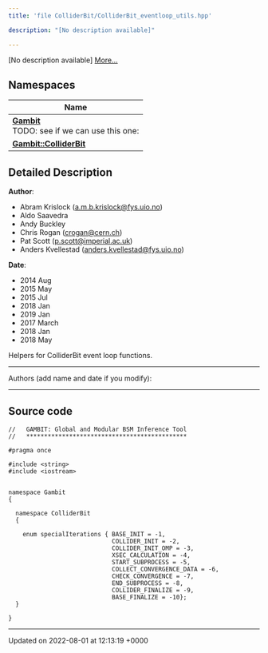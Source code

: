 ```yaml
---
title: 'file ColliderBit/ColliderBit_eventloop_utils.hpp'

description: "[No description available]"

---
```







[No description available] [More...](#detailed-description)

## Namespaces

| Name           |
| -------------- |
| **[Gambit](/documentation/code/namespaces/namespacegambit/)** <br>TODO: see if we can use this one:  |
| **[Gambit::ColliderBit](/documentation/code/namespaces/namespacegambit_1_1colliderbit/)**  |

## Detailed Description


**Author**: 

  * Abram Krislock ([a.m.b.krislock@fys.uio.no](mailto:a.m.b.krislock@fys.uio.no))
  * Aldo Saavedra
  * Andy Buckley
  * Chris Rogan ([crogan@cern.ch](mailto:crogan@cern.ch)) 
  * Pat Scott ([p.scott@imperial.ac.uk](mailto:p.scott@imperial.ac.uk)) 
  * Anders Kvellestad ([anders.kvellestad@fys.uio.no](mailto:anders.kvellestad@fys.uio.no)) 


**Date**: 

  * 2014 Aug 
  * 2015 May
  * 2015 Jul 
  * 2018 Jan 
  * 2019 Jan
  * 2017 March 
  * 2018 Jan 
  * 2018 May


Helpers for ColliderBit event loop functions.



------------------

Authors (add name and date if you modify):



------------------




## Source code

```
//   GAMBIT: Global and Modular BSM Inference Tool
//   *********************************************

#pragma once

#include <string>
#include <iostream>


namespace Gambit
{

  namespace ColliderBit
  {

    enum specialIterations { BASE_INIT = -1,
                             COLLIDER_INIT = -2,
                             COLLIDER_INIT_OMP = -3,
                             XSEC_CALCULATION = -4,
                             START_SUBPROCESS = -5,
                             COLLECT_CONVERGENCE_DATA = -6,
                             CHECK_CONVERGENCE = -7,
                             END_SUBPROCESS = -8,
                             COLLIDER_FINALIZE = -9,
                             BASE_FINALIZE = -10};
  }

}
```


-------------------------------

Updated on 2022-08-01 at 12:13:19 +0000
